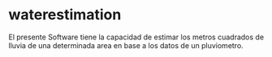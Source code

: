 # waterestimation
El presente Software tiene la capacidad de estimar los metros cuadrados de lluvia de una determinada area en base a los datos de un pluviometro.
